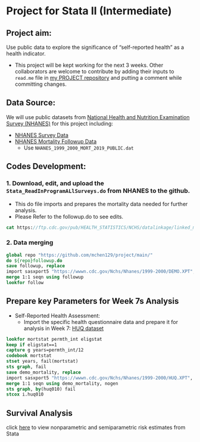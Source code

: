 # Project for Stata II (Intermediate)


## Project aim: 
Use public data to explore the significance of “self-reported health” as a health indicator.
  - This project will be kept working for the next 3 weeks. Other collaborators are welcome to contribute by adding their inputs to `read.me` file in [my PROJECT repository](https://github.com/mchen129/project) and putting a comment while committing changes.


## Data Source:
  We will use public datasets from [National Health and Nutrition Examination Survey (NHANES)](https://www.cdc.gov/nchs/nhanes/index.htm) for this project including:
  - [NHANES Survey Data](https://wwwn.cdc.gov/Nchs/Nhanes/1999-2000/DEMO.XPT)
  - [NHANES Mortality Followup Data](https://ftp.cdc.gov/pub/HEALTH_STATISTICS/NCHS/datalinkage/linked_mortality/)
    - Use `NHANES_1999_2000_MORT_2019_PUBLIC.dat`

	
## Codes Development:
### 1. Download, edit, and upload the `Stata_ReadInProgramALlSurveys.do` from NHANES to the github.
  - This do file imports and prepares the mortality data needed for further analysis.
  - Please Refer to the followup.do to see edits.
  ```stata
cat https://ftp.cdc.gov/pub/HEALTH_STATISTICS/NCHS/datalinkage/linked_mortality/Stata_ReadInProgramAllSurveys.do   
```
### 2. Data merging 
  ```stata
global repo "https://github.com/mchen129/project/main/"
do ${repo}followup.do
save followup, replace
import sasxport5 "https://wwwn.cdc.gov/Nchs/Nhanes/1999-2000/DEMO.XPT", clear
merge 1:1 seqn using followup
lookfor follow
```


## Prepare key Parameters for Week 7s Analysis
  - Self-Reported Health Assessment:
    - Import the specific health questionnaire data and prepare it for analysis in Week 7: [HUQ dataset](https://wwwn.cdc.gov/Nchs/Nhanes/1999-2000/HUQ.XPT)
   ```stata
lookfor mortstat permth_int eligstat 
keep if eligstat==1
capture g years=permth_int/12
codebook mortstat
stset years, fail(mortstat)
sts graph, fail
save demo_mortality, replace 
import sasxport5 "https://wwwn.cdc.gov/Nchs/Nhanes/1999-2000/HUQ.XPT", clear 
merge 1:1 seqn using demo_mortality, nogen
sts graph, by(huq010) fail
stcox i.huq010
```

## Survival Analysis
click [here](dyndoc.html) to view nonparametric and semiparametric risk estimates from Stata



